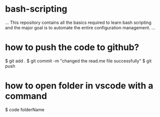 # bash-scripting


...
This repository contains all the basics required to learn bash scripting and the major goal is to automate the entire configuration management.
...


# how to push the code to github?
$ git add .
$ git commit -m "changed the read.me file successfully"
$ git push

# how to open folder in vscode with a command
$ code folderName


